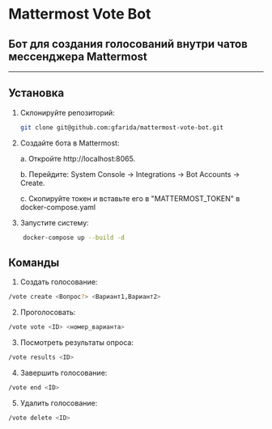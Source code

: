 # Mattermost Vote Bot
## Бот для создания голосований внутри чатов мессенджера Mattermost
----------------------


## Установка
1. Склонируйте репозиторий:
   ```bash
   git clone git@github.com:gfarida/mattermost-vote-bot.git
   ```

2. Создайте бота в Mattermost:

    a. Откройте http://localhost:8065.

    b. Перейдите: System Console → Integrations → Bot Accounts → Create.

    c. Скопируйте токен и вставьте его в "MATTERMOST_TOKEN" в docker-compose.yaml

2. Запустите систему:

``` bash
    docker-compose up --build -d
```

## Команды

1. Создать голосование:

```bash
/vote create <Вопрос?> <Вариант1,Вариант2>
```

2. Проголосовать:

```bash
/vote vote <ID> <номер_варианта>
```

3. Посмотреть результаты опроса:

```bash
/vote results <ID>
```

4. Завершить голосование:

```bash
/vote end <ID>
```

5. Удалить голосование:

```bash
/vote delete <ID>
```